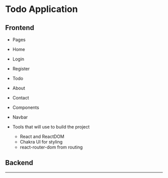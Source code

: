 # Todo Application

## Frontend

- Pages
 - Home
 - Login
 - Register
 - Todo
 - About
 - Contact

- Components
 - Navbar

- Tools that will use to build the project
  - React and ReactDOM
  - Chakra UI for styling
  - react-router-dom from routing 

 
## Backend 

 -------------

